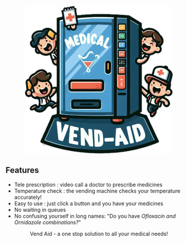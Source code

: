 <p align="center">
  <img src="https://github.com/ps-1305/vend-aid/blob/main/demo/Subject.png" height="400" width="400">
</p>

## Features
- Tele prescription : video call a doctor to prescribe medicines
- Temperature check : the vending machine checks your temperature accurately!
- Easy to use : just click a button and you have your medicines
- No waiting in queues
- No confusing yourself in long names: "Do you have <i>Ofloxacin and Ornidazole combinations?</i>"
<p align = "center">
  <b></b>Vend Aid - a one stop solution to all your medical needs!</b>
</p>
